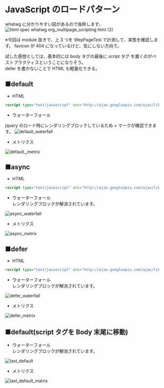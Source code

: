 # JavaScript のロードパターン

whatwg に分かりやすい図があるので抜粋します。
![html spec whatwg org_multipage_scripting html (2)](https://user-images.githubusercontent.com/49807271/196290968-e1503b24-bcc1-483e-982d-9a184a26ee7f.png)

※今回は module 抜きで、上 3 つを WepPageTest で計測して、実態を確認します。
favicon が 404 になっているけど、気にしない方向で。

試した感想としては、基本的には body タグの最後に script タグ を置くのがベストプラクティスということになりそう。  
defer を書かないことで HTML も軽量化できる。

## ■default

- HTML

```html
<script type="text/javascript" src="http://ajax.googleapis.com/ajax/libs/jquery/3.1.1/jquery.min.js"></script>
```

- ウォーターフォール

jquery のロード時にレンダリングブロックしているため × マークが確認できます。
![default_waterfall](https://user-images.githubusercontent.com/49807271/196442698-378742c2-df5b-4ef1-89ae-593cd688ff96.png)

- メトリクス

![default_,metrix](https://user-images.githubusercontent.com/49807271/196459068-cdc66e62-64e6-4cdc-81b1-619b884ccaa2.png)

## ■async

- HTML

```html
<script type="text/javascript" src="http://ajax.googleapis.com/ajax/libs/jquery/3.1.1/jquery.min.js" async></script>
```

- ウォーターフォール  
  レンダリングブロックが解消されています。

![async_waterfall](https://user-images.githubusercontent.com/49807271/196442691-cf0941f6-af7a-4a0d-ba35-269425b7fd31.png)

- メトリクス

![async_metrix](https://user-images.githubusercontent.com/49807271/196458102-fe95e734-180d-4589-9696-af59a3b94ea9.png)

## ■defer

- HTML

```html
<script type="text/javascript" src="http://ajax.googleapis.com/ajax/libs/jquery/3.1.1/jquery.min.js" defer></script>
```

- ウォーターフォール  
  レンダリングブロックが解消されています。

![defer_waterfall](https://user-images.githubusercontent.com/49807271/196442700-56835ffa-ebe0-4147-b18c-311e80c4524b.png)

- メトリクス

![defer_metrix](https://user-images.githubusercontent.com/49807271/196459851-6daf54de-9851-4942-b24e-ee94a9e6478d.png)

## ■default(script タグを Body 末尾に移動)

- ウォーターフォール  
  レンダリングブロックが解消されています。

![last_default](https://user-images.githubusercontent.com/49807271/196464150-852ed09a-4b86-49f7-a4a5-062a9a58c08d.png)

- メトリクス

![last_default_matrix](https://user-images.githubusercontent.com/49807271/196464717-45a6b3a3-d6f7-450e-92f0-43664bd36847.png)
